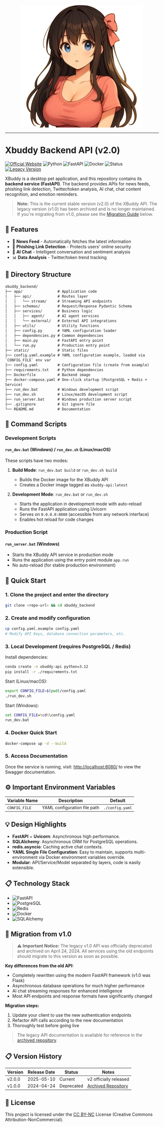 
<p align="center">
    <img src="./docs/logo.png" alt="XBuddy Logo" />
</p>

---

# Xbuddy Backend API (v2.0)

[![Official Website](https://img.shields.io/badge/Website-xbuddy.me-blue)](https://xbuddy.me/)
![Python](https://img.shields.io/badge/Python-3.8+-3776AB?logo=python&logoColor=white)
![FastAPI](https://img.shields.io/badge/FastAPI-0.95+-009688?logo=fastapi&logoColor=white)
![Docker](https://img.shields.io/badge/Docker-Supported-2496ED?logo=docker&logoColor=white)
![Status](https://img.shields.io/badge/Status-Stable-green)
[![Legacy Version](https://img.shields.io/badge/Legacy_v1.0-Archived-lightgrey)](https://github.com/xbuddy/legacy-api)

XBuddy is a desktop pet application, and this repository contains its **backend service (FastAPI)**. The backend provides APIs for news feeds, phishing link detection, Twitter/token analysis, AI chat, chat content recognition, and emotion reminders.

> **Note:** This is the current stable version (v2.0) of the XBuddy API. The legacy version (v1.0) has been archived and is no longer maintained. If you're migrating from v1.0, please see the [Migration Guide](#-migration-from-v10) below.

## 🚀 Features

- 📰 **News Feed** - Automatically fetches the latest information
- 🎣 **Phishing Link Detection** - Protects users' online security
- 🤖 **AI Chat** - Intelligent conversation and sentiment analysis
- 📊 **Data Analysis** - Twitter/token trend tracking

## 📁 Directory Structure

```
xbuddy_backend/
├── app/                # Application code
│   ├── api/            # Routes layer
│   │   └── stream/     # Streaming API endpoints
│   ├── schemas/        # Request/Response Pydantic Schema
│   ├── services/       # Business logic
│   │   ├── agent/      # AI agent services
│   │   └── external/   # External API integrations
│   ├── utils/          # Utility functions
│   ├── config.py       # YAML configuration loader
│   ├── dependencies.py # Common dependencies
│   ├── main.py         # FastAPI entry point
│   └── run.py          # Production entry point
├── static/             # Static files
├── config.yaml.example # YAML configuration example, loaded via `CONFIG_FILE` env var
├── config.yaml         # Configuration file (create from example)
├── requirements.txt    # Python dependencies
├── Dockerfile          # Backend image
├── docker-compose.yaml # One-click startup (PostgreSQL + Redis + Service)
├── run_dev.bat         # Windows development script
├── run_dev.sh          # Linux/macOS development script
├── run_server.bat      # Windows production server script
├── .gitignore          # Git ignore file
└── README.md           # Documentation
```

## 📜 Command Scripts

### Development Scripts

#### `run_dev.bat` (Windows) / `run_dev.sh` (Linux/macOS)
These scripts have two modes:
1. **Build Mode**: `run_dev.bat build` or `run_dev.sh build`
   - Builds the Docker image for the XBuddy API
   - Creates a Docker image tagged as `xbuddy-api:latest`

2. **Development Mode**: `run_dev.bat` or `run_dev.sh`
   - Starts the application in development mode with auto-reload
   - Runs the FastAPI application using Uvicorn
   - Serves on `0.0.0.0:8080` (accessible from any network interface)
   - Enables hot reload for code changes

### Production Script

#### `run_server.bat` (Windows)
- Starts the XBuddy API service in production mode
- Runs the application using the entry point module `app.run`
- No auto-reload (for stable production environment)

## 🚀 Quick Start

### 1. Clone the project and enter the directory
```bash
git clone <repo-url> && cd xbuddy_backend
```

### 2. Create and modify configuration
```bash
cp config.yaml.example config.yaml
# Modify API Keys, database connection parameters, etc.
```

### 3. Local Development (requires PostgreSQL / Redis)

Install dependencies:

```bash
conda create -n xbuddy-api python=3.12
pip install -r ./requirements.txt
```

Start (Linux/macOS):
```bash
export CONFIG_FILE=$(pwd)/config.yaml
./run_dev.sh
```

Start (Windows):
```bat
set CONFIG_FILE=%cd%\config.yaml
run_dev.bat
```

### 4. Docker Quick Start
```bash
docker-compose up -d --build
```

### 5. Access Documentation

Once the service is running, visit: <http://localhost:8080/> to view the Swagger documentation.

## ⚙️ Important Environment Variables
| Variable Name | Description | Default |
|---------------|-------------|----------|
| `CONFIG_FILE` | YAML configuration file path | `./config.yaml` |

## 💡 Design Highlights
- **FastAPI** + **Uvicorn**: Asynchronous high performance.
- **SQLAlchemy**: Asynchronous ORM for PostgreSQL operations.
- **redis.asyncio**: Caching active chat contexts.
- **YAML Single File Configuration**: Easy to maintain, supports multi-environment via Docker environment variables override.
- **Modular**: API/Service/Model separated by layers, code is easily extensible.

## 📋 Technology Stack
- ![FastAPI](https://img.shields.io/badge/FastAPI-Web_Framework-009688?style=flat-square&logo=fastapi)
- ![PostgreSQL](https://img.shields.io/badge/PostgreSQL-Database-336791?style=flat-square&logo=postgresql)
- ![Redis](https://img.shields.io/badge/Redis-Cache-DC382D?style=flat-square&logo=redis)
- ![Docker](https://img.shields.io/badge/Docker-Containerization-2496ED?style=flat-square&logo=docker)
- ![SQLAlchemy](https://img.shields.io/badge/SQLAlchemy-ORM-3776AB?style=flat-square)

## 🔄 Migration from v1.0
> **⚠️ Important Notice:** The legacy v1.0 API was officially deprecated and archived on April 24, 2024. All services using the old endpoints should migrate to this version as soon as possible.

**Key differences from the old API:**

- Completely rewritten using the modern FastAPI framework (v1.0 was Flask)
- Asynchronous database operations for much higher performance
- AI chat streaming responses for enhanced intelligence
- Most API endpoints and response formats have significantly changed

**Migration steps:**

1. Update your client to use the new authentication endpoints
2. Refactor API calls according to the new documentation
3. Thoroughly test before going live

> The legacy API documentation is available for reference in the [archived repository](https://github.com/xbuddy-ai/xbuddy-api).

## 📋 Version History

| Version | Release Date | Status       | Notes |
|---------|-------------|--------------|-------|
| v2.0.0  | 2025-05-10  | Current      | v2 officially released |
| v1.0.0  | 2024-04-24  | Deprecated   | [Archived Repository](https://github.com/xbuddy-ai/xbuddy-api) |

## 📄 License <a name="license"></a>

This project is licensed under the [CC BY-NC](./LICENSE) License (Creative Commons Attribution-NonCommercial).